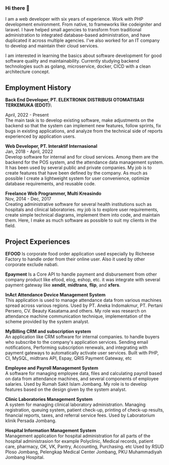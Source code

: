 ### Hi there 👋

I am a web developer with six years of experience. Work with PHP development environment. From native, to frameworks like codeigniter and laravel. I have helped small agencies to transform from traditional administration to integrated database-based administration, and have duplicated it across multiple agencies. I've also worked for an IT company to develop and maintain their cloud services.

I am interested in learning the basics about software development for good software quality and maintainability. Currently studying backend technologies such as golang, microservice, docker, CICD with a clean architecture concept.

## Employment History

**Back End Developer, PT. ELEKTRONIK DISTRIBUSI OTOMATISASI TERKEMUKA (EDOT)**\

April, 2022 - Present\
The main task is to develop existing software, make adjustments on the backend so that the system can implement new features, follow sprints, fix bugs in existing applications, and analyze from the technical side of reports experienced by application users.

**Web Developer, PT. Interaktif Internasional**\
Jan, 2018 - April, 2022\
Develop software for internal and for cloud services. Among them are the backend for the POS system, and the attendance data management system. It has been used by several public and private companies. My job is to create features that have been defined by the company. As much as possible I create a lightweight system for user convenience, optimize database requirements, and reusable code.

**Freelance Web Programmer, Multi Kreasindo**\
Nov, 2014 - Dec, 2017\
Creating administrative software for several health institutions such as hospitals and clinical laboratories. my job is to explore user requirements, create simple technical diagrams, implement them into code, and maintain them. Here, I make as much software as possible to suit my clients in the field.

## Project Experiences
**EFOOD**
Is corporate food order application used especially by Richeese Factory to handle order from their online user. Also it used by other corporate exclude nabati. 

**Epayment**
Is a Core API to handle payment and disbursement from other company product like efood, elog, eshop, etc. it was integrate with several payment gateway like **xendit**, **midtrans**, **flip**, and **xfers**.

**InAct Attendance Device Management System**\
This application is used to manage attendance data from various machines spread across various regions. 
Used by PT. Aneka Indomakmur, PT. Pertani Persero, CV. Beauty Kasatama.and others.
My role was research on attendance machine communication technique, implementation of the scheme provided by the system analyst.

**MyBilling CRM and subscription system**\
An application like CRM software for internal companies. to handle buyers who subscribe to the company's application services. Sending email notifications, Performing subscription renewals, and integrating with payment gateways to automatically activate user services.
Built with PHP, CI, MySQL, midtrans API, Espay, QRIS Payment Gateway, etc

**Employee and Payroll Management System**\
A software for managing employee data, files and calculating payroll based on data from attendance machines, and several components of employee salaries. 
Used by Rumah Sakit Islam Jombang. My role is to develop features based on the design given by the system analyst.

**Clinic Laboratories Management System**\
A system for managing clinical laboratory administration. Managing registration, queuing system, patient check-up, printing of check-up results, financial reports, taxes, and referral service fees.
Used by Laboratorium klinik Persada Jombang.

**Hospital Information Management System**\
Management application for hospital administration for all parts of the hospital administrasion for example Polyclinic, Medical records, patient care, pharmacy, OK, VK, Pantry, Accounting, Purchasing. etc
Used by RSUD Ploso Jombang, Pelengkap Medical Center Jombang, PKU Muhammadiyah Jombang Hospital.

<!--
**ronyelkahfi/ronyelkahfi** is a ✨ _special_ ✨ repository because its `README.md` (this file) appears on your GitHub profile.

Here are some ideas to get you started:

- 🔭 I’m currently working on ...
- 🌱 I’m currently learning ...
- 👯 I’m looking to collaborate on ...
- 🤔 I’m looking for help with ...
- 💬 Ask me about ...
- 📫 How to reach me: ...
- 😄 Pronouns: ...
- ⚡ Fun fact: ...
-->
